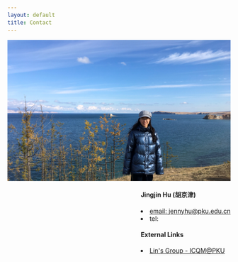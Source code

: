 ```yaml
---
layout: default
title: Contact
---
```


<div style="float: left; display:inline">
	<img src="./bunnie1.jpg" width="550px" style="vertical-align:middle;">
	<!-- <br/>Her Boyfriend -->
</div>
<div style="width=300px; float: right">
	<h4>Jingjin Hu (胡京津)</h4>
	<li><a href="mailto:jennyhu@pku.edu.cn">email: jennyhu@pku.edu.cn</a></li>
	<li>tel: </li>
	<h4>External Links</h4>
	<li><a href="http://www.phy.pku.edu.cn/~xilin/index.html"> Lin's Group - ICQM@PKU</a></li>
</div>

<div style="clear:both"></div> 
<!-- <span>.</span> -->

